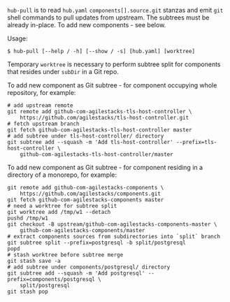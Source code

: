 `hub-pull` is to read `hub.yaml` `components[].source.git` stanzas and emit `git` shell commands to pull updates from upstream. The subtrees must be already in-place. To add new components - see below.

Usage:

    $ hub-pull [--help / -h] [--show / -s] [hub.yaml] [worktree]

Temporary `worktree` is necessary to perform subtree split for components that resides under `subDir` in a Git repo.

To add new component as Git subtree - for component occupying whole repository, for example:

    # add upstream remote
    git remote add github-com-agilestacks-tls-host-controller \
        https://github.com/agilestacks/tls-host-controller.git
    # fetch upstream branch
    git fetch github-com-agilestacks-tls-host-controller master
    # add subtree under tls-host-controller/ directory
    git subtree add --squash -m 'Add tls-host-controller' --prefix=tls-host-controller \
        github-com-agilestacks-tls-host-controller/master

To add new component as Git subtree - for component residing in a directory of a monorepo, for example:

    git remote add github-com-agilestacks-components \
        https://github.com/agilestacks/components.git
    git fetch github-com-agilestacks-components master
    # need a worktree for subtree split
    git worktree add /tmp/w1 --detach
    pushd /tmp/w1
    git checkout -B upstream/github-com-agilestacks-components-master \
        github-com-agilestacks-components/master
    # extract components sources from subdirectories into `split` branch
    git subtree split --prefix=postgresql -b split/postgresql
    popd
    # stash worktree before subtree merge
    git stash save -a
    # add subtree under components/postgresql/ directory
    git subtree add --squash -m 'Add postgresql' --prefix=components/postgresql \
        split/postgresql
    git stash pop
